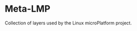 Meta-LMP
================================

Collection of layers used by the Linux microPlatform project.
